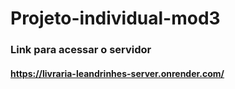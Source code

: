 # Projeto-individual-mod3
### Link para acessar o servidor 
#### https://livraria-leandrinhes-server.onrender.com/
